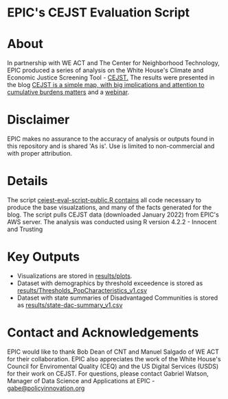 # EPIC's CEJST Evaluation Script 

# About
In partnership with WE ACT and The Center for Neighborhood Technology, EPIC produced a series of analysis on the White House's Climate and Economic Justice Screening Tool - [CEJST.](https://screeningtool.geoplatform.gov/en/#8/0/0)
The results were presented in the blog [CEJST is a simple map, with big implications and attention to cumulative burdens matters](https://www.policyinnovation.org/blog/cejst-simple-map-big-implications) and a [webinar](https://www.youtube.com/watch?v=iVJoK32waCw).

# Disclaimer 
EPIC makes no assurance to the accuracy of analysis or outputs found in this repository and is shared 'As is'. Use is limited to non-commercial and with proper attribution. 

# Details 
The script [cejest-eval-script-public.R contains](https://github.com/Environmental-Policy-Innovation-Center/cejest-eval/blob/main/cejest-eval-script-public.R) all code necessary to produce the base visualzations, and many of the facts generated for the blog. The script pulls CEJST data (downloaded January 2022) from EPIC's AWS server.
The analysis was conducted using R version 4.2.2 - Innocent and Trusting

# Key Outputs 
* Visualizations are stored in [results/plots](https://github.com/Environmental-Policy-Innovation-Center/cejest-eval/tree/main/results/plots). 
* Dataset with demographics by threshold exceedence is stored as [results/Thresholds_PopCharacteristics_v1.csv](https://github.com/Environmental-Policy-Innovation-Center/cejest-eval/blob/main/results/Thresholds_PopCharacteristics_v1.csv)
* Dataset with state summaries of Disadvantaged Communities is stored as [results/state-dac-summary_v1.csv](https://github.com/Environmental-Policy-Innovation-Center/cejest-eval/blob/main/results/state-dac-summary_v1.csv)

# Contact and Acknowledgements 
EPIC would like to thank Bob Dean of CNT and Manuel Salgado of WE ACT for their collaboration. EPIC also appreciates the work of the White House's Council for Enviromental Quality (CEQ) and the US Digital Services (USDS) for their work on CEJST.
For questions, please contact Gabriel Watson, Manager of Data Science and Applications at EPIC - gabe@policyinnovation.org 
